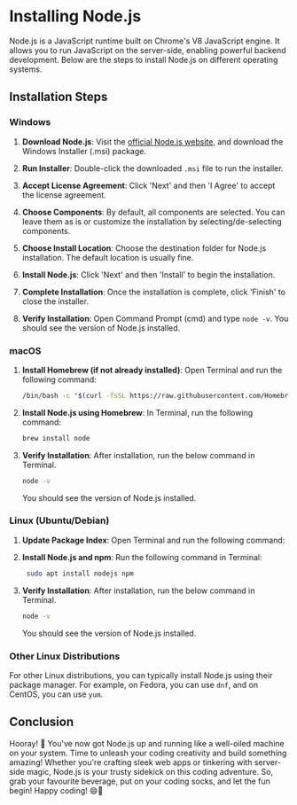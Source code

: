 # Installing Node.js

Node.js is a JavaScript runtime built on Chrome's V8 JavaScript engine. It allows you to run JavaScript on the server-side, enabling powerful backend development. Below are the steps to install Node.js on different operating systems.

## Installation Steps

### Windows

1. **Download Node.js**: Visit the [official Node.js website](https://nodejs.org/), and download the Windows Installer (.msi) package.

2. **Run Installer**: Double-click the downloaded `.msi` file to run the installer.

3. **Accept License Agreement**: Click 'Next' and then 'I Agree' to accept the license agreement.

4. **Choose Components**: By default, all components are selected. You can leave them as is or customize the installation by selecting/de-selecting components.

5. **Choose Install Location**: Choose the destination folder for Node.js installation. The default location is usually fine.

6. **Install Node.js**: Click 'Next' and then 'Install' to begin the installation.

7. **Complete Installation**: Once the installation is complete, click 'Finish' to close the installer.

8. **Verify Installation**: Open Command Prompt (cmd) and type `node -v`. You should see the version of Node.js installed.

### macOS

1. **Install Homebrew (if not already installed)**: Open Terminal and run the following command:
   ```bash
   /bin/bash -c "$(curl -fsSL https://raw.githubusercontent.com/Homebrew/install/HEAD/install.sh)"
   ```

2. **Install Node.js using Homebrew**: In Terminal, run the following command:
    ```bash
    brew install node
    ```

3. **Verify Installation**: After installation, run the below command in Terminal. 
    ```bash
    node -v 
    ```
    You should see the version of Node.js installed.

### Linux (Ubuntu/Debian)

1. **Update Package Index**: Open Terminal and run the following command:

2. **Install Node.js and npm**: Run the following command in Terminal:
    ```bash
     sudo apt install nodejs npm
    ```
3. **Verify Installation**: After installation, run the below command in Terminal. 
    ```bash
    node -v 
    ```
    You should see the version of Node.js installed.

### Other Linux Distributions

For other Linux distributions, you can typically install Node.js using their package manager. For example, on Fedora, you can use `dnf`, and on CentOS, you can use `yum`.

## Conclusion

Hooray! 🎉 You've now got Node.js up and running like a well-oiled machine on your system. Time to unleash your coding creativity and build something amazing! Whether you're crafting sleek web apps or tinkering with server-side magic, Node.js is your trusty sidekick on this coding adventure. So, grab your favourite beverage, put on your coding socks, and let the fun begin! Happy coding! 😄🚀


